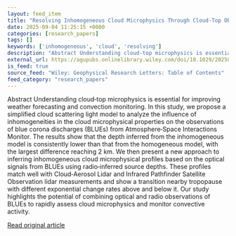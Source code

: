 ```yaml
---
layout: feed_item
title: "Resolving Inhomogeneous Cloud Microphysics Through Cloud‐Top Observations of Blue Corona Discharges"
date: 2025-09-04 11:25:15 +0000
categories: [research_papers]
tags: []
keywords: ['inhomogeneous', 'cloud', 'resolving']
description: "Abstract Understanding cloud‐top microphysics is essential for improving weather forecasting and convection monitoring"
external_url: https://agupubs.onlinelibrary.wiley.com/doi/10.1029/2025GL116520?af=R
is_feed: true
source_feed: "Wiley: Geophysical Research Letters: Table of Contents"
feed_category: "research_papers"
---
```


Abstract Understanding cloud‐top microphysics is essential for improving weather forecasting and convection monitoring. In this study, we propose a simplified cloud scattering light model to analyze the influence of inhomogeneities in the cloud microphysical properties on the observations of blue corona discharges (BLUEs) from Atmosphere‐Space Interactions Monitor. The results show that the depth inferred from the inhomogeneous model is consistently lower than that from the homogeneous model, with the largest difference reaching 2 km. We then present a new approach to inferring inhomogeneous cloud microphysical profiles based on the optical signals from BLUEs using radio‐inferred source depths. These profiles match well with Cloud‐Aerosol Lidar and Infrared Pathfinder Satellite Observation lidar measurements and show a transition nearby tropopause with different exponential change rates above and below it. Our study highlights the potential of combining optical and radio observations of BLUEs to rapidly assess cloud microphysics and monitor convective activity.

[Read original article](https://agupubs.onlinelibrary.wiley.com/doi/10.1029/2025GL116520?af=R)
